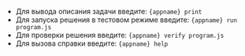 - Для вывода описания задачи введите: `{appname} print`
 - Для запуска решения в тестовом режиме введите: `{appname} run program.js`
 - Для проверки решения введите:  `{appname} verify program.js`
 - Для вызова справки введите: `{appname} help`
